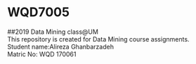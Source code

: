 # WQD7005
##2019 Data Mining class@UM<br/>
This repository is created for Data Mining course assignments.<br/>
Student name:Alireza Ghanbarzadeh<br/>
Matric No: WQD 170061<br/>

